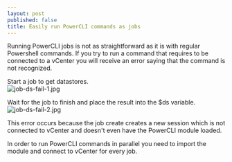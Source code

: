```yaml
---
layout: post
published: false
title: Easily run PowerCLI commands as jobs
---
```

Running PowerCLI jobs is not as straightforward as it is with regular Powershell commands. If you try to run  a command that requires to be connected to a vCenter you will receive an error saying that the command is not recognized.

Start a job to get datastores.  
![job-ds-fail-1.jpg]({{site.baseurl}}/img/job-ds-fail-1.jpg)

Wait for the job to finish and place the result into the $ds variable.  
![job-ds-fail-2.jpg]({{site.baseurl}}/img/job-ds-fail-2.jpg)

This error occurs because the job create creates a new session which is not connected to vCenter and doesn't even have the PowerCLI module loaded. 

In order to run PowerCLI commands in parallel you need to import the module and connect to vCenter for every job.